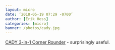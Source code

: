 ```yaml
---
layout: micro
date: ‘2018-05-19 07:29 -0700’
author: [Erik Hess]
categories: [micro]
banner: /photos/cady.jpg
---
```


[CADY 3-in-1 Corner Rounder](https://www.amazon.com/dp/B06Y6481W4/ref=cm_sw_r_cp_api_i_ZmdaBb4P81TS1) - surprisingly useful. 